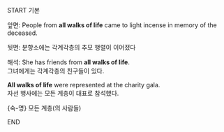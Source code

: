 START
기본

앞면:
People from **all walks of life** came to light incense in memory of the deceased. 

뒷면:
분향소에는 각계각층의 추모 행렬이 이어졌다

해석:
She has friends from **all walks of life**.  
그녀에게는 각계각층의 친구들이 있다.  

**All walks of life** were represented at the charity gala.  
자선 행사에는 모든 계층이 대표로 참석했다.  

{숙-명} 모든 계층(의 사람들)
<!--ID: 1747213161404-->
END